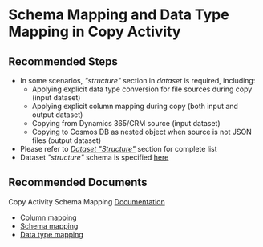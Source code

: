 <properties
    pageTitle="Copy Activity - Schema Mapping"
    description="Schema mapping in copy activity"
    infoBubbleText=""
    authors="chez-charlie"
    ms.author="chez"
    articleId=""
    diagnosticScenario=""
    selfHelpType="generic"
    supportTopicIds="32629469"
    resourceTags=""
    productPesIds="15613"
    cloudEnvironments="public"
/>

# Schema Mapping and Data Type Mapping in Copy Activity

## **Recommended Steps**

* In some scenarios, _"structure"_ section in _dataset_ is required, including: <br>
  * Applying explicit data type conversion for file sources during copy (input dataset) <br>
  * Applying explicit column mapping during copy (both input and output dataset) <br>
  * Copying from Dynamics 365/CRM source (input dataset) <br>
  * Copying to Cosmos DB as nested object when source is not JSON files (output dataset) <br>
* Please refer to [_Dataset "Structure"_](https://docs.microsoft.com/azure/data-factory/copy-activity-schema-and-type-mapping#when-to-specify-dataset-structure) section for complete list <br>
* Dataset _"structure"_ schema is specified [here](https://docs.microsoft.com/azure/data-factory/concepts-datasets-linked-services#dataset-structure) <br>

## **Recommended Documents**

Copy Activity Schema Mapping [Documentation](https://docs.microsoft.com/azure/data-factory/copy-activity-schema-and-type-mapping) <br>

* [Column mapping](https://docs.microsoft.com/azure/data-factory/copy-activity-schema-and-type-mapping#column-mapping) <br>
* [Schema mapping](https://docs.microsoft.com/azure/data-factory/copy-activity-schema-and-type-mapping#schema-mapping) <br>
* [Data type mapping](https://docs.microsoft.com/azure/data-factory/copy-activity-schema-and-type-mapping#data-type-mapping) <br>
